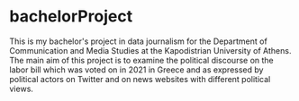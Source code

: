# bachelorProject
This is my bachelor's project in data journalism for the Department of Communication and Media Studies at the Kapodistrian University of Athens. 
The main aim of this project is to examine the political discourse on the labor bill which was voted on in 2021 in Greece and as expressed by political actors on Twitter and on news websites with different political views. 
